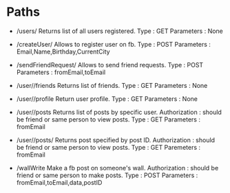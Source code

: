 # Paths

+ /users/
Returns list of all users registered.
Type : GET 
Parameters : None

+ /createUser/
Allows to register user on fb.
Type : POST 
Parameters : Email,Name,Birthday,CurrentCity

+ /sendFriendRequest/
Allows to send friend requests.
Type : POST
Parameters : fromEmail,toEmail

+ /user/<Email>/friends
Returns list of friends.
Type : GET 
Parameters : None

+ /user/<Email>/profile
Return user profile.
Type : GET 
Parameters : None

+ /user/<Email>/posts
Returns list of posts by specific user.
Authorization : should be friend or same person to view posts.
Type : GET
Parameters : fromEmail

+ /user/<Email>/posts/<postID>
Returns post specified by post ID.
Authorization : should be friend or same person to view posts.
Type : GET 
Paremeters : fromEmail 

+ /wallWrite
Make a fb post on someone's wall. 
Authorization : should be friend or same person to make posts.
Type : POST 
Parameters : fromEmail,toEmail,data,postID
